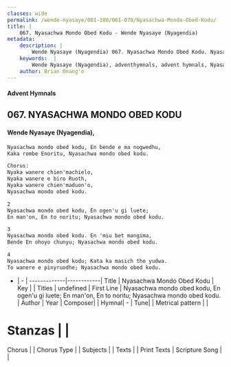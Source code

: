 ```yaml
---
classes: wide
permalink: /wende-nyasaye/001-100/061-070/Nyasachwa-Mondo-Obed-Kodu/
title: |
    067. Nyasachwa Mondo Obed Kodu - Wende Nyasaye (Nyagendia)
metadata:
    description: |
        Wende Nyasaye (Nyagendia) 067. Nyasachwa Mondo Obed Kodu. Nyasachwa mondo obed kodu, En ogen'u gi luete; En man'on, En to noritu; Nyasachwa mondo obed kodu.  
    keywords:  |
        Wende Nyasaye (Nyagendia), adventhymnals, advent hymnals, Nyasachwa Mondo Obed Kodu, Nyasachwa mondo obed kodu, En ogen'u gi luete; En man'on, En to noritu; Nyasachwa mondo obed kodu.. 
    author: Brian Onang'o
---
```


#### Advent Hymnals
## 067. NYASACHWA MONDO OBED KODU
####  Wende Nyasaye (Nyagendia),

```txt
Nyasachwa mondo obed kodu, En bende e ma nogwedhu,
Kaka rombe Enoritu, Nyasachwa mondo obed kodu.

Chorus:
Nyaka wanere chien'machielo,
Nyaka wanere e biro Ruoth,
Nyaka wanere chien'maduon'o,
Nyasachwa mondo obed kodu.

2
Nyasachwa mondo obed kodu, En ogen'u gi luete;
En man'on, En to noritu; Nyasachwa mondo obed kodu.

3
Nyasachwa mondo obed kodu. En 'miu bet mangima,
Bende En ohoyo chunyu; Nyasachwa mondo obed kodu.

4
Nyasachwa mondo obed kodu; Kata ka masich tho yudwa.
To wanere e pinyruodhe; Nyasachwa mondo obed kodu.


```

- |   -  |
-------------|------------|
Title | Nyasachwa Mondo Obed Kodu |
Key |  |
Titles | undefined |
First Line | Nyasachwa mondo obed kodu, En ogen'u gi luete; En man'on, En to noritu; Nyasachwa mondo obed kodu. |
Author | 
Year | 
Composer| |
Hymnal|  - |
Tune|  |
Metrical pattern | |
# Stanzas |  |
Chorus |  |
Chorus Type |  |
Subjects | |
Texts |  |
Print Texts | 
Scripture Song |  |
    
